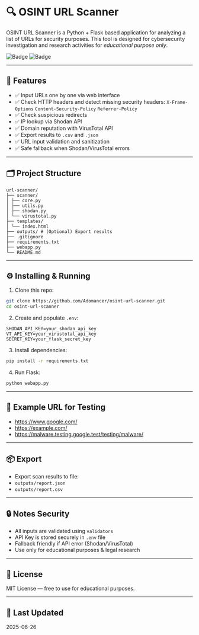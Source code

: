 # 🔍 OSINT URL Scanner

OSINT URL Scanner is a Python + Flask based application for analyzing a list of URLs for security purposes.
This tool is designed for cybersecurity investigation and research activities for _educational purpose only_.

![Badge](https://img.shields.io/badge/Powered%20By-Flask-blue)
![Badge](https://img.shields.io/badge/Scan-Shodan%20%2B%20VirusTotal-green)

---

## 🚀 Features

- ✅ Input URLs one by one via web interface
- ✅ Check HTTP headers and detect missing security headers:
    `X-Frame-Options`
    `Content-Security-Policy`
    `Referrer-Policy`
- ✅ Check suspicious redirects
- ✅ IP lookup via Shodan API
- ✅ Domain reputation with VirusTotal API
- ✅ Export results to `.csv` and `.json`
- ✅ URL input validation and sanitization
- ✅ Safe fallback when Shodan/VirusTotal errors

---

## 🗂️ Project Structure

```
url-scanner/
├── scanner/
│ ├── core.py
│ ├── utils.py
│ ├── shodan.py
│ └── virustotal.py
├── templates/
│ └── index.html
├── outputs/ # (Optional) Export results
├── .gitignore
├── requirements.txt
├── webapp.py
└── README.md
```

---

## ⚙️ Installing & Running

1. Clone this repo:
```bash
git clone https://github.com/Adomancer/osint-url-scanner.git
cd osint-url-scanner
```

2. Create and populate `.env`:
```
SHODAN_API_KEY=your_shodan_api_key
VT_API_KEY=your_virustotal_api_key
SECRET_KEY=your_flask_secret_key
```

3. Install dependencies:
```bash
pip install -r requirements.txt
```

4. Run Flask:
```bash
python webapp.py
```

---

## 🧪 Example URL for Testing

- https://www.google.com/
- https://example.com/
- https://malware.testing.google.test/testing/malware/

---

## 📦 Export

- Export scan results to file: 
- `outputs/report.json` 
- `outputs/report.csv`

---

## 🔒 Notes Security

- All inputs are validated using `validators`
- API Key is stored securely in `.env` file
- Fallback friendly if API error (Shodan/VirusTotal)
- Use only for educational purposes & legal research

---

## 📜 License

MIT License — free to use for educational purposes.

---

## 📅 Last Updated

2025-06-26